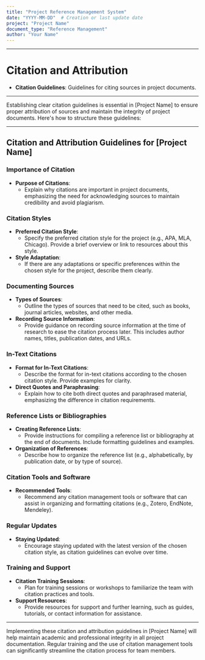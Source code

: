 ```yaml
---
title: "Project Reference Management System"
date: "YYYY-MM-DD"  # Creation or last update date
project: "Project Name"
document_type: "Reference Management"
author: "Your Name"
---
```

---
# Citation and Attribution

- **Citation Guidelines**: Guidelines for citing sources in project documents.

---
Establishing clear citation guidelines is essential in [Project Name] to ensure proper attribution of sources and maintain the integrity of project documents. Here's how to structure these guidelines:

---

## Citation and Attribution Guidelines for [Project Name]

### Importance of Citation
- **Purpose of Citations**:
  - Explain why citations are important in project documents, emphasizing the need for acknowledging sources to maintain credibility and avoid plagiarism.

### Citation Styles
- **Preferred Citation Style**:
  - Specify the preferred citation style for the project (e.g., APA, MLA, Chicago). Provide a brief overview or link to resources about this style.
- **Style Adaptation**:
  - If there are any adaptations or specific preferences within the chosen style for the project, describe them clearly.

### Documenting Sources
- **Types of Sources**:
  - Outline the types of sources that need to be cited, such as books, journal articles, websites, and other media.
- **Recording Source Information**:
  - Provide guidance on recording source information at the time of research to ease the citation process later. This includes author names, titles, publication dates, and URLs.

### In-Text Citations
- **Format for In-Text Citations**:
  - Describe the format for in-text citations according to the chosen citation style. Provide examples for clarity.
- **Direct Quotes and Paraphrasing**:
  - Explain how to cite both direct quotes and paraphrased material, emphasizing the difference in citation requirements.

### Reference Lists or Bibliographies
- **Creating Reference Lists**:
  - Provide instructions for compiling a reference list or bibliography at the end of documents. Include formatting guidelines and examples.
- **Organization of References**:
  - Describe how to organize the reference list (e.g., alphabetically, by publication date, or by type of source).

### Citation Tools and Software
- **Recommended Tools**:
  - Recommend any citation management tools or software that can assist in organizing and formatting citations (e.g., Zotero, EndNote, Mendeley).

### Regular Updates
- **Staying Updated**:
  - Encourage staying updated with the latest version of the chosen citation style, as citation guidelines can evolve over time.

### Training and Support
- **Citation Training Sessions**:
  - Plan for training sessions or workshops to familiarize the team with citation practices and tools.
- **Support Resources**:
  - Provide resources for support and further learning, such as guides, tutorials, or contact information for assistance.

---

Implementing these citation and attribution guidelines in [Project Name] will help maintain academic and professional integrity in all project documentation. Regular training and the use of citation management tools can significantly streamline the citation process for team members.
